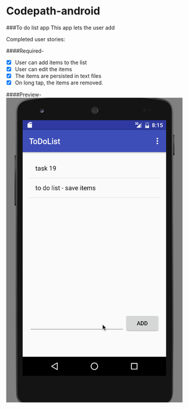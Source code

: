 # Codepath-android

###To do list app
This app lets the user add 

Completed user stories:

####Required-
- [x] User can add items to the list
- [x] User can edit the items
- [x] The items are persisted in text files
- [x] On long tap, the items are removed.
 
####Preview-
![alt tag](https://github.com/aparnarsjain/Codepath-android/blob/master/Project0ToDoList.gif)
